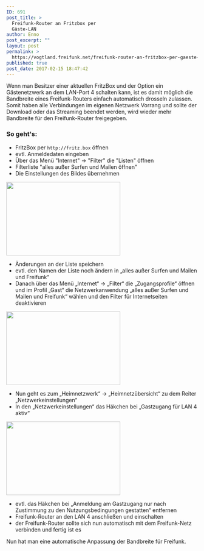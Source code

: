 ```yaml
---
ID: 691
post_title: >
  Freifunk-Router an Fritzbox per
  Gäste-LAN
author: Enno
post_excerpt: ""
layout: post
permalink: >
  https://vogtland.freifunk.net/freifunk-router-an-fritzbox-per-gaeste-lan/
published: true
post_date: 2017-02-15 18:47:42
---
```

Wenn man Besitzer einer aktuellen FritzBox und der Option ein Gästenetzwerk an dem LAN-Port 4 schalten kann, ist es damit möglich die Bandbreite eines Freifunk-Routers einfach automatisch drosseln zulassen. Somit haben alle Verbindungen im eigenen Netzwerk Vorrang und sollte der Download oder das Streaming beendet werden, wird wieder mehr Bandbreite für den Freifunk-Router freigegeben.
<!--more-->

<h3>So geht's:</h3>

<ul>
<li>FritzBox per <code>http://fritz.box</code> öffnen</li>
<li>evtl. Anmeldedaten eingeben</li>
<li>Über das Menü "Internet" -&gt; "Filter" die "Listen" öffnen</li>
<li>Filterliste "alles außer Surfen und Mailen öffnen"</li>
<li>Die Einstellungen des Bildes übernehmen</li>
</ul>

<a href="https://vogtland.freifunk.net/wordpress/wp-content/uploads/2017/09/Fritz-01.png"><img src="https://vogtland.freifunk.net/wordpress/wp-content/uploads/2017/09/Fritz-01-300x193.png" alt="" width="300" height="193" class="aligncenter size-medium wp-image-912" /></a>

<ul>
<li>Änderungen an der Liste speichern</li>
<li>evtl. den Namen der Liste noch ändern in „alles außer Surfen und Mailen und Freifunk“</li>
<li>Danach über das Menü „Internet“ -&gt; „Filter“ die „Zugangsprofile“ öffnen und im Profil „Gast“ die Netzwerkanwendung „alles außer Surfen und Mailen und Freifunk“ wählen und den Filter für Internetseiten deaktivieren</li>
</ul>

<a href="https://vogtland.freifunk.net/wordpress/wp-content/uploads/2017/09/Fritz-02.png"><img src="https://vogtland.freifunk.net/wordpress/wp-content/uploads/2017/09/Fritz-02-300x193.png" alt="" width="300" height="193" class="aligncenter size-medium wp-image-913" /></a>

<ul>
<li>Nun geht es zum „Heimnetzwerk“ -&gt; „Heimnetzübersicht“ zu dem Reiter „Netzwerkeinstellungen“</li>
<li>In den „Netzwerkeinstellungen“ das Häkchen bei „Gastzugang für LAN 4 aktiv“</li>
</ul>

<a href="https://vogtland.freifunk.net/wordpress/wp-content/uploads/2017/09/Fritz-04.png"><img src="https://vogtland.freifunk.net/wordpress/wp-content/uploads/2017/09/Fritz-04-300x193.png" alt="" width="300" height="193" class="aligncenter size-medium wp-image-916" /></a>

<ul>
<li>evtl. das Häkchen bei „Anmeldung am Gastzugang nur nach Zustimmung zu den Nutzungsbedingungen gestatten“ entfernen</li>
<li>Freifunk-Router an den LAN 4 anschließen und einschalten</li>
<li><span class="s2">der Freifunk-Router sollte sich nun automatisch mit dem Freifunk-Netz verbinden und fertig ist es</li>
</ul>

Nun hat man eine automatische Anpassung der Bandbreite für Freifunk.